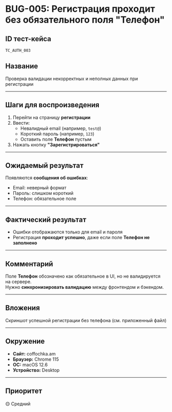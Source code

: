 # BUG-005: Регистрация проходит без обязательного поля "Телефон"

## ID тест-кейса
`TC_AUTH_003`

## Название
Проверка валидации некорректных и неполных данных при регистрации

---

## Шаги для воспроизведения
1. Перейти на страницу **регистрации**
2. Ввести:
   - Невалидный email (например, `test@`)
   - Короткий пароль (например, `123`)
   - Оставить поле **Телефон** пустым
3. Нажать кнопку **"Зарегистрироваться"**

---

## Ожидаемый результат
Появляются **сообщения об ошибках**:
- Email: неверный формат
- Пароль: слишком короткий
- Телефон: обязательное поле

---

## Фактический результат
- Ошибки отображаются только для email и пароля
- Регистрация **проходит успешно**, даже если поле **Телефон не заполнено**

---

## Комментарий
Поле **Телефон** обозначено как обязательное в UI, но не валидируется на сервере.  
Нужно **синхронизировать валидацию** между фронтендом и бэкендом.

---

## Вложения
Скриншот успешной регистрации без телефона (см. приложенный файл)

---

## Окружение
- **Сайт:** coffochka.am  
- **Браузер:** Chrome 115  
- **ОС:** macOS 12.6  
- **Устройство:** Desktop

---

## Приоритет
🟡 Средний
